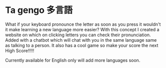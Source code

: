 # Ta gengo 多言語
What if your keyboard pronounce the letter as soon as you press it wouldn't it make learning a new language more easier?
With this concept I created a website on which on clicking letters you can check their pronunciation.
Added with a chatbot which will chat with you in the same language same as talking to a person.
It also has a cool game so make your score the next High Score!!!!!

Currently available for English only will add more languages soon.
